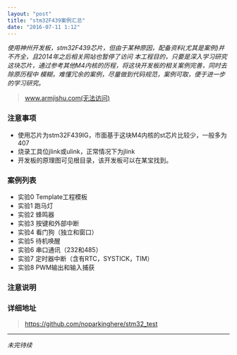 ```yaml
---
layout: "post"
title: "stm32F439案例汇总"
date: "2016-07-11 1:12"
---
```



*使用神州开发板，stm32F439芯片，但由于某种原因，配备资料(尤其是案例)并不齐全，且2014年之后相关网站也暂停了访问
本工程目的，只要是深入学习研究这块芯片，通过参考其他M4内核的历程，将这块开发板的相关案例完善，同时去除原历程中
模糊，难懂冗余的案例，尽量做到代码规范，案例可取，便于进一步的学习研究。*


> www.armjishu.com(无法访问)


### 注意事项

- 使用芯片为stm32F439IG，市面基于这块M4内核的st芯片比较少，一般多为407
- 烧录工具位jlink或ulink，正常情况下为jlink
- 开发板的原理图可见根目录，该开发板可以在某宝找到。

<!-- more -->


### 案例列表


- 实验0 Template工程模板
- 实验1 跑马灯
- 实验2 蜂鸣器
- 实验3 按键和外部中断
- 实验4 看门狗（独立和窗口）
- 实验5 待机唤醒
- 实验6 串口通讯（232和485）
- 实验7 定时器中断（含有RTC，SYSTICK，TIM）
- 实验8 PWM输出和输入捕获



### 注意说明


### 详细地址

> https://github.com/noparkinghere/stm32_test

******
_未完待续_
